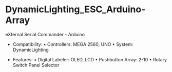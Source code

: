 # DynamicLighting_ESC_Arduino-Array
eXternal Serial Commander - Arduino

- Compatibility:
  • Controllers: MEGA 2560, UNO
  • System: DynamicLighting
  
- Features:
  • Digital Labeler: OLED, LCD
  • Pushbutton Array: 2-10
  • Rotary Switch Panel Selector
